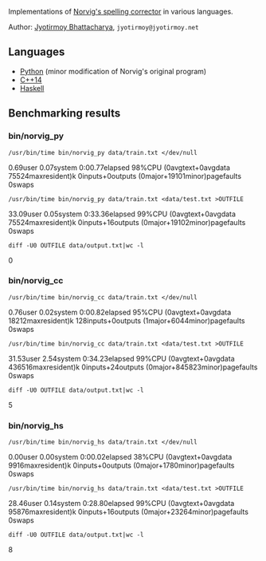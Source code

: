 Implementations of [Norvig's spelling corrector](http://norvig.com/spell-correct.html) in various languages.

Author: [Jyotirmoy Bhattacharya](http://www.jyotirmoy.net), `jyotirmoy@jyotirmoy.net`

## Languages
* [Python](https://github.com/jmoy/norvig-spell/blob/master/python2/norvig.py) (minor modification of Norvig's original program)
* [C++14](https://github.com/jmoy/norvig-spell/blob/master/cxx1y/norvig.cc)
* [Haskell](https://github.com/jmoy/norvig-spell/blob/master/haskell/norvig.hs)

## Benchmarking results

### bin/norvig_py

    /usr/bin/time bin/norvig_py data/train.txt </dev/null

0.69user 0.07system 0:00.77elapsed 98%CPU (0avgtext+0avgdata 75524maxresident)k
0inputs+0outputs (0major+19101minor)pagefaults 0swaps

    /usr/bin/time bin/norvig_py data/train.txt <data/test.txt >OUTFILE

33.09user 0.05system 0:33.36elapsed 99%CPU (0avgtext+0avgdata 75524maxresident)k
0inputs+16outputs (0major+19102minor)pagefaults 0swaps

    diff -U0 OUTFILE data/output.txt|wc -l

0

### bin/norvig_cc

    /usr/bin/time bin/norvig_cc data/train.txt </dev/null

0.76user 0.02system 0:00.82elapsed 95%CPU (0avgtext+0avgdata 18212maxresident)k
128inputs+0outputs (1major+6044minor)pagefaults 0swaps

    /usr/bin/time bin/norvig_cc data/train.txt <data/test.txt >OUTFILE

31.53user 2.54system 0:34.23elapsed 99%CPU (0avgtext+0avgdata 436516maxresident)k
0inputs+24outputs (0major+845823minor)pagefaults 0swaps

    diff -U0 OUTFILE data/output.txt|wc -l

5

### bin/norvig_hs

    /usr/bin/time bin/norvig_hs data/train.txt </dev/null

0.00user 0.00system 0:00.02elapsed 38%CPU (0avgtext+0avgdata 9916maxresident)k
0inputs+0outputs (0major+1780minor)pagefaults 0swaps

    /usr/bin/time bin/norvig_hs data/train.txt <data/test.txt >OUTFILE

28.46user 0.14system 0:28.80elapsed 99%CPU (0avgtext+0avgdata 95876maxresident)k
0inputs+16outputs (0major+23264minor)pagefaults 0swaps

    diff -U0 OUTFILE data/output.txt|wc -l

8

